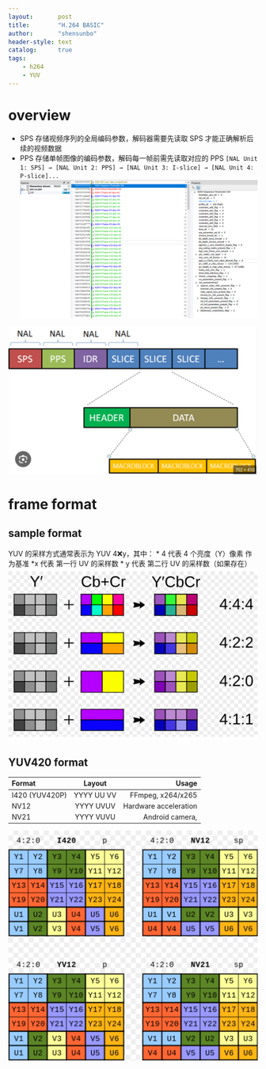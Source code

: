 ```yaml
---
layout:       post
title:        "H.264 BASIC"
author:       "shensunbo"
header-style: text
catalog:      true
tags:
    - h264
    - YUV
---
```

# overview
* SPS 存储视频序列的​​全局编码参数​​，解码器需要先读取 SPS 才能正确解析后续的视频数据
* PPS 存储​​单帧图像的编码参数​​，解码每一帧前需先读取对应的 PPS
`[NAL Unit 1: SPS] → [NAL Unit 2: PPS] → [NAL Unit 3: I-slice] → [NAL Unit 4: P-slice]...` 
![h264](/img/in-post/blah/h264.png)

![nal](/img/in-post/blah/nal.png)

# frame format
## sample format
YUV 的采样方式通常表示为 ​​YUV 4:x:y​​，其中：
    * ​​4​​ 代表 ​​4 个亮度（Y）像素​​ 作为基准
    ​* ​x​​ 代表 ​​第一行 UV 的采样数​​
    * ​​y​​ 代表 ​​第二行 UV 的采样数​​（如果存在）
![yuv420](/img/in-post/blah/yuv420.png)

## YUV420 format
| Format         | Layout     | Usage                     |
|:---------------|:----------:|--------------------------:|
| I420 (YUV420P) | YYYY UU VV | FFmpeg, x264/x265         |
| NV12           | YYYY UVUV  | Hardware acceleration     |
| NV21           | YYYY VUVU  | Android camera,           |

![420](/img/in-post/blah/nv12.png)
